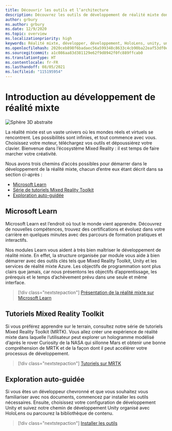 ```yaml
---
title: Découvrir les outils et l’architecture
description: Découvrez les outils de développement de réalité mixte dont vous aurez besoin pour commencer à créer des applications pour HoloLens et des casques immersifs.
author: grbury
ms.author: grbury
ms.date: 12/9/2020
ms.topic: overview
ms.localizationpriority: high
keywords: Réalité mixte, développer, développement, HoloLens, unity, unreal, directx, casque de réalité mixte, casque windows mixed reality, casque de réalité virtuelle, qu’est-ce que la réalité virtuelle, qu’est-ce que la réalité augmentée, développement de réalité virtuelle, développement de réalité augmentée
ms.openlocfilehash: 2020ceb898f6badaec56a599348c8633c4cb90ba22eaf53df0e097d4fc3e110e
ms.sourcegitcommit: a1c086aa83d381129e62f9d8942f0fc889ffcab0
ms.translationtype: HT
ms.contentlocale: fr-FR
ms.lasthandoff: 08/05/2021
ms.locfileid: "115195954"
---
```

# <a name="introduction-to-mixed-reality-development"></a>Introduction au développement de réalité mixte

![Sphère 3D abstraite](images/development-hero-image.png)

La réalité mixte est un vaste univers où les mondes réels et virtuels se rencontrent. Les possibilités sont infinies, et tout commence avec vous. Choisissez votre moteur, téléchargez vos outils et dépoussiérez votre clavier. Bienvenue dans l’écosystème Mixed Reality : il est temps de faire marcher votre créativité.

Nous avons trois chemins d’accès possibles pour démarrer dans le développement de la réalité mixte, chacun d’entre eux étant décrit dans sa section ci-après :
* [Microsoft Learn](#microsoft-learn)
* [Série de tutoriels Mixed Reality Toolkit](#mixed-reality-toolkit-tutorials)
* [Exploration auto-guidée](#self-guided-exploration)

## <a name="microsoft-learn"></a>Microsoft Learn

Microsoft Learn est l’endroit où tout le monde vient apprendre. Découvrez de nouvelles compétences, trouvez des certifications et évoluez dans votre carrière en quelques minutes avec des parcours de formation pratiques et interactifs.

Nos modules Learn vous aident à très bien maîtriser le développement de réalité mixte. En effet, la structure organisée par module vous aide à bien démarrer avec des outils clés tels que Mixed Reality Toolkit, Unity et les services de réalité mixte Azure. Les objectifs de programmation sont plus clairs que jamais, car nous présentons les objectifs d’apprentissage, les prérequis et le temps d’achèvement prévu dans une seule et même interface.

> [!div class="nextstepaction"]
> [Présentation de la réalité mixte sur Microsoft Learn](/learn/modules/intro-to-mixed-reality)

## <a name="mixed-reality-toolkit-tutorials"></a>Tutoriels Mixed Reality Toolkit

Si vous préférez apprendre sur le terrain, consultez notre série de tutoriels Mixed Reality Toolkit (MRTK). Vous allez créer une expérience de réalité mixte dans laquelle l’utilisateur peut explorer un hologramme modélisé d’après le rover Curiosity de la NASA qui sillonne Mars et obtenir une bonne compréhension de MRTK et de la façon dont il peut accélérer votre processus de développement.

> [!div class="nextstepaction"]
> [Tutoriels sur MRTK](unity/tutorials/mr-learning-base-01.md)

## <a name="self-guided-exploration"></a>Exploration auto-guidée

Si vous êtes un développeur chevronné et que vous souhaitez vous familiariser avec nos documents, commencez par installer les outils nécessaires. Ensuite, choisissez votre configuration de développement Unity et suivez notre chemin de développement Unity organisé avec HoloLens ou parcourez la bibliothèque de contenu.

> [!div class="nextstepaction"]
> [Installer les outils](install-the-tools.md)
